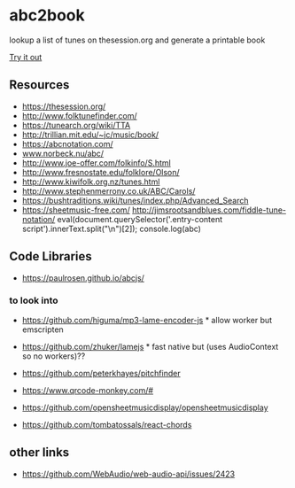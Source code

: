 # abc2book
lookup  a list of  tunes on thesession.org and generate a printable book

[Try it out](https://tunebook.syntithenai.com/)

## Resources

- https://thesession.org/
- http://www.folktunefinder.com/
- https://tunearch.org/wiki/TTA
- http://trillian.mit.edu/~jc/music/book/
- https://abcnotation.com/
- www.norbeck.nu/abc/
- http://www.joe-offer.com/folkinfo/S.html
- http://www.fresnostate.edu/folklore/Olson/
- http://www.kiwifolk.org.nz/tunes.html
- http://www.stephenmerrony.co.uk/ABC/Carols/
- https://bushtraditions.wiki/tunes/index.php/Advanced_Search
- https://sheetmusic-free.com/
http://jimsrootsandblues.com/fiddle-tune-notation/
eval(document.querySelector('.entry-content script').innerText.split("\n")[2]); console.log(abc)

## Code Libraries

- https://paulrosen.github.io/abcjs/

### to look into
- https://github.com/higuma/mp3-lame-encoder-js  * allow worker but emscripten
- https://github.com/zhuker/lamejs * fast native but (uses AudioContext so no workers)??

- https://github.com/peterkhayes/pitchfinder
- https://www.qrcode-monkey.com/#
- https://github.com/opensheetmusicdisplay/opensheetmusicdisplay
- https://github.com/tombatossals/react-chords

## other links

- https://github.com/WebAudio/web-audio-api/issues/2423




